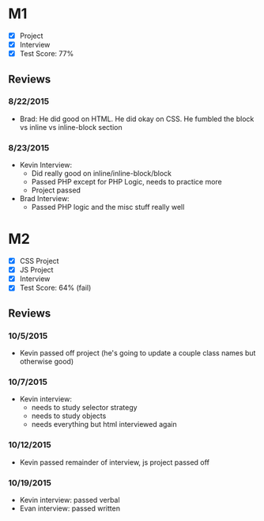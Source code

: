 # M1

- [x] Project
- [x] Interview
- [x] Test Score: 77%

## Reviews

### 8/22/2015

- Brad: He did good on HTML. He did okay on CSS. He fumbled the block vs inline vs inline-block section

### 8/23/2015

- Kevin Interview:
  - Did really good on inline/inline-block/block
  - Passed PHP except for PHP Logic, needs to practice more
  - Project passed
- Brad Interview:
  - Passed PHP logic and the misc stuff really well

# M2

- [x] CSS Project
- [x] JS Project
- [x] Interview
- [x] Test Score: 64% (fail)

## Reviews

### 10/5/2015

- Kevin passed off project (he's going to update a couple class names but otherwise good)

### 10/7/2015

- Kevin interview:
  - needs to study selector strategy
  - needs to study objects
  - needs everything but html interviewed again

### 10/12/2015

- Kevin passed remainder of interview, js project passed off

### 10/19/2015

- Kevin interview: passed verbal
- Evan interview: passed written
